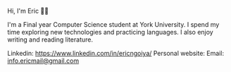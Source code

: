 
Hi, I'm Eric 👋🏽

I'm a Final year Computer Science student at York University. I spend my time exploring new technologies and practicing languages. I also enjoy writing and reading literature.

Linkedin: https://www.linkedin.com/in/ericngoiya/
Personal website: 
Email: info.ericmail@gmail.com
